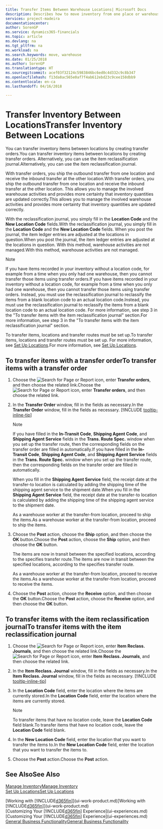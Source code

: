```yaml
---
title: Transfer Items Between Warehouse Locations| Microsoft Docs
description: Describes how to move inventory from one place or warehouse to another, either with the reclassification journal or with transfer orders.
services: project-madeira
documentationcenter: 
author: SorenGP
ms.service: dynamics365-financials
ms.topic: article
ms.devlang: na
ms.tgt_pltfrm: na
ms.workload: na
ms.search.keywords: move, warehouse
ms.date: 01/25/2018
ms.author: SorenGP
ms.translationtype: HT
ms.sourcegitcommit: acef03f32124c5983846bc6ed0c4d332c9c8b347
ms.openlocfilehash: f13da8ac565e0af7f4ab612ebd23c9cee158dbb9
ms.contentlocale: en-ca
ms.lasthandoff: 04/16/2018

---
```

# <a name="transfer-inventory-between-locations"></a><span data-ttu-id="12e5e-103">Transfer Inventory Between Locations</span><span class="sxs-lookup"><span data-stu-id="12e5e-103">Transfer Inventory Between Locations</span></span>
<span data-ttu-id="12e5e-104">You can transfer inventory items between locations by creating transfer orders.</span><span class="sxs-lookup"><span data-stu-id="12e5e-104">You can transfer inventory items between locations by creating transfer orders.</span></span> <span data-ttu-id="12e5e-105">Alternatively, you can use the item reclassification journal.</span><span class="sxs-lookup"><span data-stu-id="12e5e-105">Alternatively, you can use the item reclassification journal.</span></span>

<span data-ttu-id="12e5e-106">With transfer orders, you ship the outbound transfer from one location and receive the inbound transfer at the other location.</span><span class="sxs-lookup"><span data-stu-id="12e5e-106">With transfer orders, you ship the outbound transfer from one location and receive the inbound transfer at the other location.</span></span> <span data-ttu-id="12e5e-107">This allows you to manage the involved warehouse activities and provides more certainty that inventory quantities are updated correctly.</span><span class="sxs-lookup"><span data-stu-id="12e5e-107">This allows you to manage the involved warehouse activities and provides more certainty that inventory quantities are updated correctly.</span></span>

<span data-ttu-id="12e5e-108">With the reclassification journal, you simply fill in the **Location Code** and the **New Location Code** fields.</span><span class="sxs-lookup"><span data-stu-id="12e5e-108">With the reclassification journal, you simply fill in the **Location Code** and the **New Location Code** fields.</span></span> <span data-ttu-id="12e5e-109">When you post the journal, the item ledger entries are adjusted at the locations in question.</span><span class="sxs-lookup"><span data-stu-id="12e5e-109">When you post the journal, the item ledger entries are adjusted at the locations in question.</span></span> <span data-ttu-id="12e5e-110">With this method, warehouse activities are not managed.</span><span class="sxs-lookup"><span data-stu-id="12e5e-110">With this method, warehouse activities are not managed.</span></span>

> [!NOTE]  
>   <span data-ttu-id="12e5e-111">If you have items recorded in your inventory without a location code, for example from a time when you only had one warehouse, then you cannot transfer those items using transfer orders.</span><span class="sxs-lookup"><span data-stu-id="12e5e-111">If you have items recorded in your inventory without a location code, for example from a time when you only had one warehouse, then you cannot transfer those items using transfer orders.</span></span> <span data-ttu-id="12e5e-112">Instead, you must use the reclassification journal to reclassify the items from a blank location code to an actual location code.</span><span class="sxs-lookup"><span data-stu-id="12e5e-112">Instead, you must use the reclassification journal to reclassify the items from a blank location code to an actual location code.</span></span>  <span data-ttu-id="12e5e-113">For more information, see step 3 in the "To transfer items with the item reclassification journal" section.</span><span class="sxs-lookup"><span data-stu-id="12e5e-113">For more information, see step 3 in the "To transfer items with the item reclassification journal" section.</span></span>

<span data-ttu-id="12e5e-114">To transfer items, locations and transfer routes must be set up.</span><span class="sxs-lookup"><span data-stu-id="12e5e-114">To transfer items, locations and transfer routes must be set up.</span></span> <span data-ttu-id="12e5e-115">For more information, see [Set Up Locations](inventory-how-setup-locations.md).</span><span class="sxs-lookup"><span data-stu-id="12e5e-115">For more information, see [Set Up Locations](inventory-how-setup-locations.md).</span></span>

## <a name="to-transfer-items-with-a-transfer-order"></a><span data-ttu-id="12e5e-116">To transfer items with a transfer order</span><span class="sxs-lookup"><span data-stu-id="12e5e-116">To transfer items with a transfer order</span></span>
1. <span data-ttu-id="12e5e-117">Choose the ![Search for Page or Report](media/ui-search/search_small.png "Search for Page or Report icon") icon, enter **Transfer orders**, and then choose the related link.</span><span class="sxs-lookup"><span data-stu-id="12e5e-117">Choose the ![Search for Page or Report](media/ui-search/search_small.png "Search for Page or Report icon") icon, enter **Transfer orders**, and then choose the related link.</span></span>
2. <span data-ttu-id="12e5e-118">In the **Transfer Order** window, fill in the fields as necessary.</span><span class="sxs-lookup"><span data-stu-id="12e5e-118">In the **Transfer Order** window, fill in the fields as necessary.</span></span> [!INCLUDE [tooltip-inline-tip](includes/tooltip-inline-tip_md.md)]

    > [!NOTE]  
   >   <span data-ttu-id="12e5e-119">If you have filled in the **In-Transit Code**, **Shipping Agent Code**, and **Shipping Agent Service** fields in the **Trans. Route Spec.** window when you set up the transfer route, then the corresponding fields on the transfer order are filled in automatically.</span><span class="sxs-lookup"><span data-stu-id="12e5e-119">If you have filled in the **In-Transit Code**, **Shipping Agent Code**, and **Shipping Agent Service** fields in the **Trans. Route Spec.** window when you set up the transfer route, then the corresponding fields on the transfer order are filled in automatically.</span></span>

    <span data-ttu-id="12e5e-120">When you fill in the **Shipping Agent Service** field, the receipt date at the transfer-to location is calculated by adding the shipping time of the shipping agent service to the shipment date.</span><span class="sxs-lookup"><span data-stu-id="12e5e-120">When you fill in the **Shipping Agent Service** field, the receipt date at the transfer-to location is calculated by adding the shipping time of the shipping agent service to the shipment date.</span></span>

    <span data-ttu-id="12e5e-121">As a warehouse worker at the transfer-from location, proceed to ship the items.</span><span class="sxs-lookup"><span data-stu-id="12e5e-121">As a warehouse worker at the transfer-from location, proceed to ship the items.</span></span>
3. <span data-ttu-id="12e5e-122">Choose the **Post** action, choose the **Ship** option, and then choose the **OK** button.</span><span class="sxs-lookup"><span data-stu-id="12e5e-122">Choose the **Post** action, choose the **Ship** option, and then choose the **OK** button.</span></span>

    <span data-ttu-id="12e5e-123">The items are now in transit between the specified locations, according to the specifies transfer route.</span><span class="sxs-lookup"><span data-stu-id="12e5e-123">The items are now in transit between the specified locations, according to the specifies transfer route.</span></span>

    <span data-ttu-id="12e5e-124">As a warehouse worker at the transfer-from location, proceed to receive the items.</span><span class="sxs-lookup"><span data-stu-id="12e5e-124">As a warehouse worker at the transfer-from location, proceed to receive the items.</span></span>
4. <span data-ttu-id="12e5e-125">Choose the **Post** action, choose the **Receive** option, and then choose the **OK** button.</span><span class="sxs-lookup"><span data-stu-id="12e5e-125">Choose the **Post** action, choose the **Receive** option, and then choose the **OK** button.</span></span>

## <a name="to-transfer-items-with-the-item-reclassification-journal"></a><span data-ttu-id="12e5e-126">To transfer items with the item reclassification journal</span><span class="sxs-lookup"><span data-stu-id="12e5e-126">To transfer items with the item reclassification journal</span></span>
1. <span data-ttu-id="12e5e-127">Choose the ![Search for Page or Report](media/ui-search/search_small.png "Search for Page or Report icon") icon, enter **Item Reclass. Journals**, and then choose the related link.</span><span class="sxs-lookup"><span data-stu-id="12e5e-127">Choose the ![Search for Page or Report](media/ui-search/search_small.png "Search for Page or Report icon") icon, enter **Item Reclass. Journals**, and then choose the related link.</span></span>
2. <span data-ttu-id="12e5e-128">In the **Item Reclass. Journal** window, fill in the fields as necessary.</span><span class="sxs-lookup"><span data-stu-id="12e5e-128">In the **Item Reclass. Journal** window, fill in the fields as necessary.</span></span> [!INCLUDE [tooltip-inline-tip](includes/tooltip-inline-tip_md.md)]
3. <span data-ttu-id="12e5e-129">In the **Location Code** field, enter the location where the items are currently stored.</span><span class="sxs-lookup"><span data-stu-id="12e5e-129">In the **Location Code** field, enter the location where the items are currently stored.</span></span>

    > [!NOTE]  
   >   <span data-ttu-id="12e5e-130">To transfer items that have no location code, leave the **Location Code** field blank.</span><span class="sxs-lookup"><span data-stu-id="12e5e-130">To transfer items that have no location code, leave the **Location Code** field blank.</span></span>
4. <span data-ttu-id="12e5e-131">In the **New Location Code** field, enter the location that you want to transfer the items to.</span><span class="sxs-lookup"><span data-stu-id="12e5e-131">In the **New Location Code** field, enter the location that you want to transfer the items to.</span></span>
5. <span data-ttu-id="12e5e-132">Choose the **Post** action.</span><span class="sxs-lookup"><span data-stu-id="12e5e-132">Choose the **Post** action.</span></span>

## <a name="see-also"></a><span data-ttu-id="12e5e-133">See Also</span><span class="sxs-lookup"><span data-stu-id="12e5e-133">See Also</span></span>
[<span data-ttu-id="12e5e-134">Manage Inventory</span><span class="sxs-lookup"><span data-stu-id="12e5e-134">Manage Inventory</span></span>](inventory-manage-inventory.md)  
[<span data-ttu-id="12e5e-135">Set Up Locations</span><span class="sxs-lookup"><span data-stu-id="12e5e-135">Set Up Locations</span></span>](inventory-how-setup-locations.md)  

<span data-ttu-id="12e5e-136">[Working with [!INCLUDE[d365fin](includes/d365fin_md.md)]](ui-work-product.md)</span><span class="sxs-lookup"><span data-stu-id="12e5e-136">[Working with [!INCLUDE[d365fin](includes/d365fin_md.md)]](ui-work-product.md)</span></span>  
<span data-ttu-id="12e5e-137">[Customizing Your [!INCLUDE[d365fin](includes/d365fin_md.md)] Experience](ui-experiences.md)</span><span class="sxs-lookup"><span data-stu-id="12e5e-137">[Customizing Your [!INCLUDE[d365fin](includes/d365fin_md.md)] Experience](ui-experiences.md)</span></span>  
[<span data-ttu-id="12e5e-138">General Business Functionality</span><span class="sxs-lookup"><span data-stu-id="12e5e-138">General Business Functionality</span></span>](ui-across-business-areas.md)

